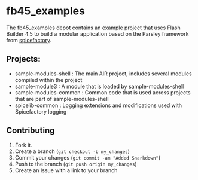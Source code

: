 fb45_examples
=============

The fb45_examples depot contains an example project that uses Flash Builder 4.5 to build a modular application based on the Parsley framework from [spicefactory](http://www.spicefactory.org).

Projects:
---------

* sample-modules-shell : The main AIR project, includes several modules compiled within the project
* sample-module3 : A module that is loaded by sample-modules-shell
* sample-modules-common : Common code that is used across projects that are part of sample-modules-shell
* spicelib-common : Logging extensions and modifications used with Spicefactory logging

Contributing
------------

1. Fork it.
2. Create a branch (`git checkout -b my_changes`)
3. Commit your changes (`git commit -am "Added Snarkdown"`)
4. Push to the branch (`git push origin my_changes`)
5. Create an Issue with a link to your branch
